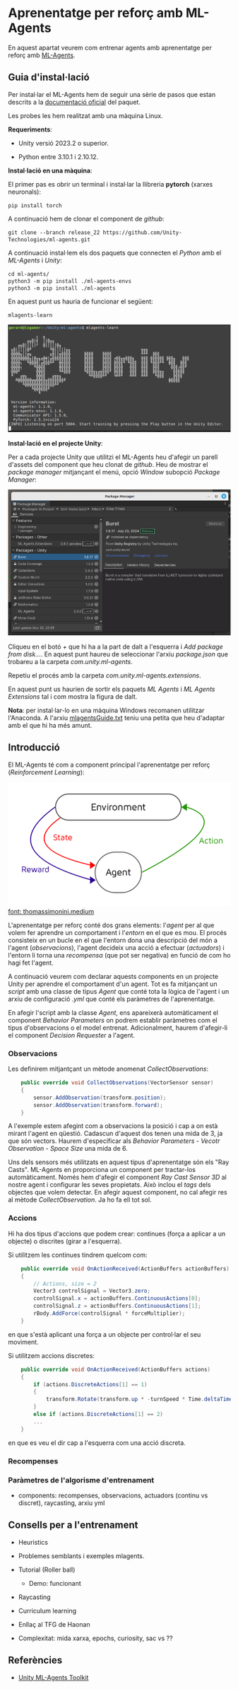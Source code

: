 # Aprenentatge per reforç amb ML-Agents

En aquest apartat veurem com entrenar agents amb aprenentatge per reforç amb [ML-Agents](https://github.com/Unity-Technologies/ml-agents).

## Guia d'instal·lació

Per instal·lar el ML-Agents hem de seguir una sèrie de pasos que estan descrits a la [documentació oficial](https://github.com/Unity-Technologies/ml-agents/blob/develop/docs/Installation.md) del paquet.

Les probes les hem realitzat amb una màquina Linux.

**Requeriments**:

- Unity versió 2023.2 o superior.

- Python entre 3.10.1 i 2.10.12.

**Instal·lació en una màquina**:

El primer pas es obrir un terminal i instal·lar la llibreria **pytorch** (xarxes neuronals):

```
pip install torch
```

A continuació hem de clonar el component de *github*:

```
git clone --branch release_22 https://github.com/Unity-Technologies/ml-agents.git
```

A continuació instal·lem els dos paquets que connecten el *Python* amb el *ML-Agents* i *Unity*:

```
cd ml-agents/
python3 -m pip install ./ml-agents-envs
python3 -m pip install ./ml-agents
```

En aquest punt us hauria de funcionar el següent:

```
mlagents-learn
```

![captura](mlagents-learn.png)


**Instal·lació en el projecte Unity**:

Per a cada projecte Unity que utilitzi el ML-Agents heu d'afegir un parell d'assets del component que heu clonat de *github*. Heu de mostrar el *package manager* mitjançant el menú, opció *Window* subopció *Package Manager*:

![captura](package-manager.png)

Cliqueu en el botó *+* que hi ha a la part de dalt a l'esquerra i *Add package from disk...*. En aquest punt haureu de seleccionar l'arxiu *package.json* que trobareu a la carpeta *com.unity.ml-agents*.

Repetiu el procés amb la carpeta *com.unity.ml-agents.extensions*. 

En aquest punt us haurien de sortir els paquets *ML Agents* i *ML Agents Extensions* tal i com mostra la figura de dalt.

**Nota**: per instal·lar-lo en una màquina Windows recomanen utilitzar l'Anaconda. A l'arxiu [mlagentsGuide.txt](mlagentsGuide.txt) teniu una petita que heu d'adaptar amb el que hi ha més amunt.


## Introducció

El ML-Agents té com a component principal l'aprenentatge per reforç (*Reinforcement Learning*):

![esquema](rl.png)
[font: thomassimonini.medium](https://thomassimonini.medium.com/q-learning-lets-create-an-autonomous-taxi-part-2-2-8cbafa19d7f5)

L'aprenentatge per reforç conté dos grans elements: l'*agent* per al que volem fer aprendre un comportament i l'*entorn* en el que es mou. El procés consisteix en un bucle en el que l'entorn dona una descripció del món a l'agent (*observacions*), l'agent decideix una acció a efectuar (*actuadors*) i l'entorn li torna una *recompensa* (que pot ser negativa) en funció de com ho hagi fet l'agent.

A continuació veurem com declarar aquests components en un projecte Unity per aprendre el comportament d'un agent. Tot es fa mitjançant un *script* amb una classe de tipus *Agent* que conté tota la lògica de l'agent i un arxiu de configuració *.yml* que conté els paràmetres de l'aprenentatge.

En afegir l'script amb la classe *Agent*, ens apareixerà automàticament el component *Behavior Parameters* on podrem establir paràmetres com el tipus d'observacions o el model entrenat. Adicionalment, haurem d'afegir-li el component *Decision Requester* a l'agent.

### Observacions

Les definirem mitjantçant un mètode anomenat *CollectObservations*:

```c#
    public override void CollectObservations(VectorSensor sensor)
    {
        sensor.AddObservation(transform.position);
        sensor.AddObservation(transform.forward);
    }
```

A l'exemple estem afegint com a observacions la posició i cap a on està mirant l'agent en qüestió. Cadascun d'aquest dos tenen una mida de 3, ja que són vectors. Haurem d'especificar als *Behavior Parameters - Vecotr Observation - Space Size* una mida de 6.

Uns dels sensors més utilitzats en aquest tipus d'aprenentatge són els "Ray Casts". ML-Agents en proporciona un component per tractar-los automàticament. Només hem d'afegir el component *Ray Cast Sensor 3D* al nostre agent i configurar les seves propietats. Això inclou el *tags* dels objectes que volem detectar. En afegir aquest component, no cal afegir res al mètode *CollectObservation*. Ja ho fa ell tot sol.

### Accions

Hi ha dos tipus d'accions que podem crear: continues (força a aplicar a un objecte) o discrites (girar a l'esquerra).

Si utilitzem les continues tindrem quelcom com:
```c#
    public override void OnActionReceived(ActionBuffers actionBuffers)
    {
        // Actions, size = 2
        Vector3 controlSignal = Vector3.zero;
        controlSignal.x = actionBuffers.ContinuousActions[0];
        controlSignal.z = actionBuffers.ContinuousActions[1];
        rBody.AddForce(controlSignal * forceMultiplier);
    }
```
en que s'està aplicant una força a un objecte per control·lar el seu moviment.

Si utilitzem accions discretes:
```c#
    public override void OnActionReceived(ActionBuffers actions)
    {
        if (actions.DiscreteActions[1] == 1)
        {
            transform.Rotate(transform.up * -turnSpeed * Time.deltaTime);
        } 
        else if (actions.DiscreteActions[1] == 2)
        ...
    }
```
en que es veu el dir cap a l'esquerra com una acció discreta.


### Recompenses

### Paràmetres de l'algorisme d'entrenament

- components: recompenses, observacions, actuadors (continu vs discret), raycasting, arxiu yml

## Consells per a l'entrenament

- Heuristics

- Problemes semblants i exemples mlagents.

- Tutorial (Roller ball)
  - Demo: funcionant

- Raycasting

- Curriculum learning

- Enllaç al TFG de Haonan

- Complexitat: mida xarxa, epochs, curiosity, sac vs ??

## Referències

- [Unity ML-Agents Toolkit](https://github.com/Unity-Technologies/ml-agents)
